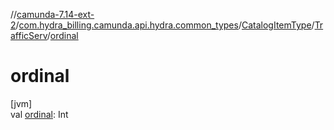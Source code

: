 //[camunda-7.14-ext-2](../../../../index.md)/[com.hydra_billing.camunda.api.hydra.common_types](../../index.md)/[CatalogItemType](../index.md)/[TrafficServ](index.md)/[ordinal](ordinal.md)

# ordinal

[jvm]\
val [ordinal](ordinal.md): Int
